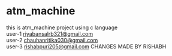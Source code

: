 # atm_machine
this is atm_machine project using c language 
<br>
user-1 riyabansalrb321@gmail.com
<br>
user-2 chauhanritika030@gmail.com
<br>
user-3 rishabpuri205@gmail.com
CHANGES MADE BY RISHABH
